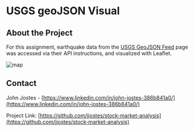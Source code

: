 # USGS geoJSON Visual

## About the Project

For this assignment, earthquake data from the [USGS GeoJSON Feed](http://earthquake.usgs.gov/earthquakes/feed/v1.0/geojson.php) page was accessed via their API instructions, and visualized with Leaflet.

![map]


## Contact

John Jostes - [https://www.linkedin.com/in/john-jostes-386b841a0/](https://www.linkedin.com/in/john-jostes-386b841a0/)

Project Link: [https://github.com/jjostes/stock-market-analysis](https://github.com/jjostes/stock-market-analysis)



<!-- MAP LINK -->

[map]: https://github.com/jjostes/blob/master/USGS-geoJSON-visual/screenshot.png